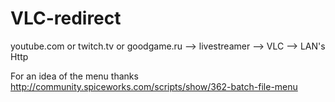 # VLC-redirect
youtube.com or twitch.tv or goodgame.ru --> livestreamer --> VLC --> LAN's Http


For an idea of the menu thanks
http://community.spiceworks.com/scripts/show/362-batch-file-menu
